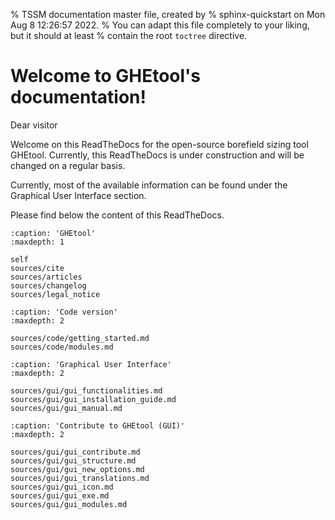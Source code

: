 % TSSM documentation master file, created by
% sphinx-quickstart on Mon Aug  8 12:26:57 2022.
% You can adapt this file completely to your liking, but it should at least
% contain the root `toctree` directive.

# Welcome to GHEtool's documentation!
Dear visitor

Welcome on this ReadTheDocs for the open-source borefield sizing tool GHEtool.
Currently, this ReadTheDocs is under construction and will be changed on a regular basis.

Currently, most of the available information can be found under the Graphical User Interface section.


Please find below the content of this ReadTheDocs.

```{toctree}
:caption: 'GHEtool'
:maxdepth: 1

self
sources/cite
sources/articles
sources/changelog
sources/legal_notice
```

```{toctree}
:caption: 'Code version'
:maxdepth: 2

sources/code/getting_started.md
sources/code/modules.md
```

```{toctree}
:caption: 'Graphical User Interface'
:maxdepth: 2

sources/gui/gui_functionalities.md
sources/gui/gui_installation_guide.md
sources/gui/gui_manual.md
```

```{toctree}
:caption: 'Contribute to GHEtool (GUI)'
:maxdepth: 2

sources/gui/gui_contribute.md
sources/gui/gui_structure.md
sources/gui/gui_new_options.md
sources/gui/gui_translations.md
sources/gui/gui_icon.md
sources/gui/gui_exe.md
sources/gui/gui_modules.md
```